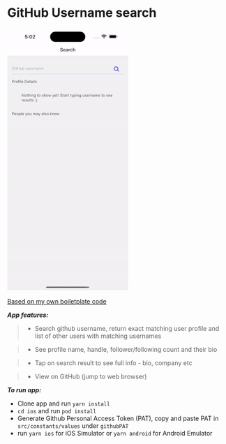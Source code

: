 
#  GitHub Username search

  

![HeaderImage](front.gif 'HeaderImage')

  
 [Based on my own boiletplate code](https://github.com/nmka55/rn_drawertabnav_boilerplate)

 
***App features:***

  

> - Search github username, return exact matching user profile and list of other users with matching usernames

> - See profile name, handle, follower/following count and their bio

> - Tap on search result to see full info - bio, company etc

> - View on GitHub (jump to web browser)


***To run app:***

 - Clone app and run `yarn install`
 - `cd ios` and run `pod install`
 - Generate Github Personal Access Token (PAT), copy and paste PAT in `src/constants/values` under `githubPAT`
 - run `yarn ios` for iOS Simulator or `yarn android` for Android Emulator
